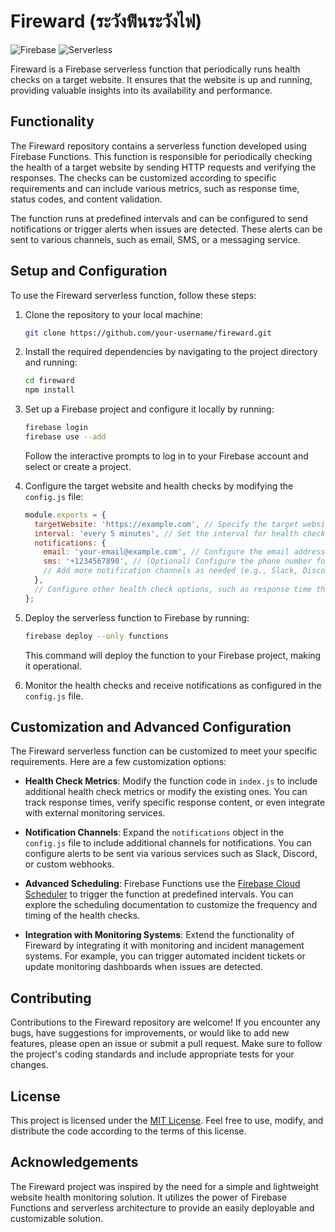 # Fireward (ระวังฟืนระวังไฟ)

![Firebase](https://img.shields.io/badge/firebase-%23039BE5.svg?style=flat&logo=firebase)
![Serverless](https://img.shields.io/badge/serverless-%23FD5750.svg?style=flat&logo=serverless)

Fireward is a Firebase serverless function that periodically runs health checks on a target website. It ensures that the website is up and running, providing valuable insights into its availability and performance.

## Functionality

The Fireward repository contains a serverless function developed using Firebase Functions. This function is responsible for periodically checking the health of a target website by sending HTTP requests and verifying the responses. The checks can be customized according to specific requirements and can include various metrics, such as response time, status codes, and content validation.

The function runs at predefined intervals and can be configured to send notifications or trigger alerts when issues are detected. These alerts can be sent to various channels, such as email, SMS, or a messaging service.

## Setup and Configuration

To use the Fireward serverless function, follow these steps:

1. Clone the repository to your local machine:

   ```bash
   git clone https://github.com/your-username/fireward.git
   ```

2. Install the required dependencies by navigating to the project directory and running:

   ```bash
   cd fireward
   npm install
   ```

3. Set up a Firebase project and configure it locally by running:

   ```bash
   firebase login
   firebase use --add
   ```

   Follow the interactive prompts to log in to your Firebase account and select or create a project.

4. Configure the target website and health checks by modifying the `config.js` file:

   ```javascript
   module.exports = {
     targetWebsite: 'https://example.com', // Specify the target website URL
     interval: 'every 5 minutes', // Set the interval for health checks (e.g., every 5 minutes)
     notifications: {
       email: 'your-email@example.com', // Configure the email address for notifications
       sms: '+1234567890', // (Optional) Configure the phone number for SMS notifications
       // Add more notification channels as needed (e.g., Slack, Discord, etc.)
     },
     // Configure other health check options, such as response time thresholds, status codes, etc.
   };
   ```

5. Deploy the serverless function to Firebase by running:

   ```bash
   firebase deploy --only functions
   ```

   This command will deploy the function to your Firebase project, making it operational.

6. Monitor the health checks and receive notifications as configured in the `config.js` file.

## Customization and Advanced Configuration

The Fireward serverless function can be customized to meet your specific requirements. Here are a few customization options:

- **Health Check Metrics**: Modify the function code in `index.js` to include additional health check metrics or modify the existing ones. You can track response times, verify specific response content, or even integrate with external monitoring services.

- **Notification Channels**: Expand the `notifications` object in the `config.js` file to include additional channels for notifications. You can configure alerts to be sent via various services such as Slack, Discord, or custom webhooks.

- **Advanced Scheduling**: Firebase Functions use the [Firebase Cloud Scheduler](https://firebase.google.com/docs/functions/schedule-functions) to trigger the function at predefined intervals. You can explore the scheduling documentation to customize the frequency and timing of the health checks.

- **Integration with Monitoring Systems**: Extend the functionality of Fireward by integrating it with monitoring and incident management systems. For example, you can trigger automated incident tickets or update monitoring dashboards when issues are detected.



## Contributing

Contributions to the Fireward repository are welcome! If you encounter any bugs, have suggestions for improvements, or would like to add new features, please open an issue or submit a pull request. Make sure to follow the project's coding standards and include appropriate tests for your changes.

## License

This project is licensed under the [MIT License](LICENSE). Feel free to use, modify, and distribute the code according to the terms of this license.

## Acknowledgements

The Fireward project was inspired by the need for a simple and lightweight website health monitoring solution. It utilizes the power of Firebase Functions and serverless architecture to provide an easily deployable and customizable solution.
